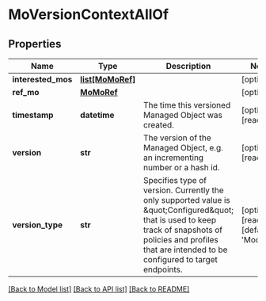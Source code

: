 # MoVersionContextAllOf

## Properties
Name | Type | Description | Notes
------------ | ------------- | ------------- | -------------
**interested_mos** | [**list[MoMoRef]**](MoMoRef.md) |  | [optional] 
**ref_mo** | [**MoMoRef**](MoMoRef.md) |  | [optional] 
**timestamp** | **datetime** | The time this versioned Managed Object was created.   | [optional] [readonly] 
**version** | **str** | The version of the Managed Object, e.g. an incrementing number or a hash id.   | [optional] [readonly] 
**version_type** | **str** | Specifies type of version. Currently the only supported value is \&quot;Configured\&quot; that is used to keep track of snapshots of policies and profiles that are intended to be configured to target endpoints.     | [optional] [readonly] [default to 'Modified']

[[Back to Model list]](../README.md#documentation-for-models) [[Back to API list]](../README.md#documentation-for-api-endpoints) [[Back to README]](../README.md)


